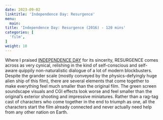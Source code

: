```yaml
---
date: 2023-09-02
linktitle: 'Independence Day: Resurgence'
menu:
  main:
title: 'Independence Day: Resurgence (2016) - 120 mins'
categories: [
  'film',
]
weight: 10
---
```


Where I praised [INDEPENDENCE DAY](https://reviewsperminute.simonxix.com/posts/independence_day/) for its sincerity, RESURGENCE comes across as very cynical, relishing in the kind of self-conscious and self-aware quippily non-naturalistic dialogue of a lot of modern blockbusters. Despite the grander scale (mostly conveyed by the physics-defyingly huge alien ship of this film), there are several elements that come together to make everything feel much smaller than the original film. The green screen soundscape visuals and CGI effects look worse and feel smaller than the original’s exterior shooting and impressive miniatures. Rather than a rag-tag cast of characters who come together in the end to triumph as one, all the characters start the film already connected and never actually need help from any other nation on Earth.
